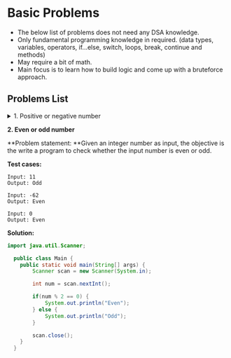 # Basic Problems

- The below list of problems does not need any DSA knowledge.
- Only fundamental programming knowledge in required. (data types, variables, operators, if...else, switch, loops, break, continue and methods)
- May require a bit of math.
- Main focus is to learn how to build logic and come up with a bruteforce approach.

## Problems List

[comment]: <> (Problem 1: Positive or negative numbers)

<details>
  
  <summary>1. Positive or negative number</summary>
  
  **Problem statement:** Given an integer number as input, the objective is to write a program to check if the given number is positive or negative or zero.
  
  **Test cases**
  ```
  Input: 12
  Output: Positive

Input: -76
Output: Negative

    Input: 0
    Output: Zero
    ````

**Solution**

```java
	import java.util.Scanner;

	public class Main {

		public static void main(String[] args) {
			Scanner scan = new Scanner(System.in);

			int num = scan.nextInt();

			if(num > 0) {
				System.out.println("Positive");
			} else if(num < 0) {
				System.out.println("Negative");
			} else {
				System.out.println("Zero");
			}

			scan.close();
		}
	}
```

</details>

[comment]: <> (Problem 2: Even or odd number)
**2. Even or odd number**

**Problem statement: **Given an integer number as input, the objective is the write a program to check whether the input number is even or odd.

**Test cases:**

```
Input: 11
Output: Odd

Input: -62
Output: Even

Input: 0
Output: Even
```

**Solution:**

```java
import java.util.Scanner;

  public class Main {
  	public static void main(String[] args) {
  		Scanner scan = new Scanner(System.in);

  		int num = scan.nextInt();

  		if(num % 2 == 0) {
  			System.out.println("Even");
  		} else {
  			System.out.println("Odd");
  		}

  		scan.close();
  	}
  }
```
